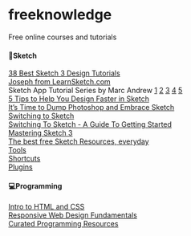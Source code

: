 # freeknowledge
Free online courses and tutorials


<h4>💎Sketch</h4>
<a href="http://webdesignledger.com/sketch-3-design-tutorials#sthash.twGm4DJx.dpbs">38 Best Sketch 3 Design Tutorials</a>
<br>
<a href="https://www.youtube.com/user/learnsketch/videos?sort=da&view=0&flow=grid">Joseph from LearnSketch.com</a>
<br>
Sketch App Tutorial Series by Marc Andrew
<a href="https://medium.com/sketch-app-sources/sketch-app-tutorial-series-part-1-of-4-1e4ee4265073#.agfu38xlk">1</a>
<a href="https://medium.com/sketch-app-sources/sketch-app-tutorial-series-part-2-of-5-b16e2236a2c4#.un8b8cjxj">2</a>
<a href="https://medium.com/sketch-app-sources/sketch-app-tutorial-series-part-3-of-5-b897cf4d08ee#.8g2zcnq06">3</a>
<a href="https://medium.com/sketch-app-sources/sketch-app-tutorial-series-part-4-of-5-af364e616238#.z5mvnflaf">4</a>
<a href="https://medium.com/sketch-app-sources/sketch-app-tutorial-series-part-5-of-5-5d9deb6ca111#.yk645agkc">5</a>
<br>
<a href="https://medium.com/product-labs/5-tips-to-help-you-design-faster-in-sketch-a9db54d10a72#.pq6hs5jkt">5 Tips to Help You Design Faster in Sketch</a>
<br>
<a href="https://medium.com/@bazdeas/its-time-to-dump-photoshop-and-embrace-sketch-c59ff242715d#.wtexcobso">It’s Time to Dump Photoshop and Embrace Sketch</a>
<br>
<a href="https://medium.com/design-philosophies/switching-to-sketch-556fcb5e46ad#.k97dnygpx">Switching to Sketch</a>
<br>
<a href="http://medialoot.com/blog/sketch-for-beginners-a-complete-getting-started-toolbox/">Switching To Sketch - A Guide To Getting Started</a>
<br>
<a href="https://designcode.io/sketch-mastering">Mastering Sketch 3</a>
<br>
<a href="http://sketchapp.tv/">The best free Sketch Resources, everyday</a>
<br>
<a href="http://www.sketchapp.com/features/#tools">Tools</a>
<br>
<a href="http://sketchshortcuts.com/">Shortcuts</a>
<br>
<a href="https://designcode.io/sketch-plugins">Plugins</a>


<h4>💻Programming</h4>
<a href="https://www.udacity.com/course/intro-to-html-and-css--ud304">Intro to HTML and CSS</a>
<br>
<a href="https://www.udacity.com/course/responsive-web-design-fundamentals--ud893">Responsive Web Design Fundamentals</a>
<br>
<a href="https://github.com/Michael0x2a/curated-programming-resources/blob/master/resources.md#html-css-and-javascript">Curated Programming Resources</a>
